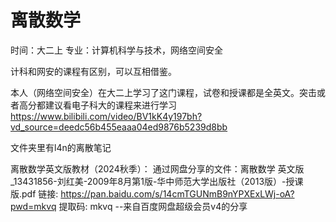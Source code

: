# 离散数学

时间：大二上
专业：计算机科学与技术，网络空间安全

计科和网安的课程有区别，可以互相借鉴。

本人（网络空间安全）在大二上学习了这门课程，试卷和授课都是全英文。突击或者高分都建议看电子科大的课程来进行学习
https://www.bilibili.com/video/BV1kK4y197bh?vd_source=deedc56b455eaaa04ed9876b5239d8bb

文件夹里有l4n的离散笔记

离散数学英文版教材（2024秋季）：
通过网盘分享的文件：离散数学  英文版_13431856-刘红美-2009年8月第1版-华中师范大学出版社（2013版）-授课版.pdf
链接: https://pan.baidu.com/s/14cmTGUNmB9nYPXExLWj-oA?pwd=mkvq 提取码: mkvq 
--来自百度网盘超级会员v4的分享

